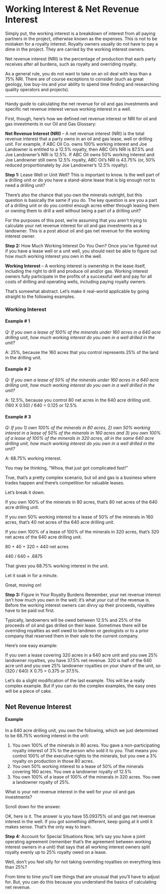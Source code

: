 # Working Interest & Net Revenue Interest

Simply put, the working interest is a breakdown of interest from all paying partners in the project, otherwise known as the expenses. This is not to be mistaken for a royalty interest. Royalty owners usually do not have to pay a dime in the project. They are carried by the working interest owners.


Net revenue interest (NRI) is the percentage of production that each party receives after all burdens, such as royalty and overriding royalty.

As a general rule, you do not want to take on an oil deal with less than a 75% NRI. There are of course exceptions to consider (such as great geology, low buy-ins and your ability to spend time finding and researching quality operators and projects).

---

Handy guide to calculating the net revenue for oil and gas investments and specific net revenue interest versus working interest in a well. 


First, though, here’s how we defined net revenue interest or NRI for oil and gas investments in our Oil and Gas Glossary:

**Net Revenue Interest (NRI)** – A net revenue interest (NRI) is the total revenue interest that a party owns in an oil and gas lease, well or drilling unit. For example, if ABC Oil Co. owns 100% working interest and Joe Landowner is entitled to a 12.5% royalty, then ABC Oil’s NRI is 87.5% and Joe Landowner’s NRI is 12.5%. If ABC Oil owns 50% working interest and Joe Landowner still owns 12.5% royalty, ABC Oil’s NRI is 43.75% (or, 50% reduced proportionately by Joe Landowner’s 12.5% royalty).

**Step 1:** Lease Well or Unit Well?
This is important to know. Is the well part of a drilling unit or do you have a stand-alone lease that is big enough not to need a drilling unit?

There’s also the chance that you own the minerals outright, but this question is basically the same if you do. The key question is are you a part of a drilling unit or do you control enough acres either through leasing them or owning them to drill a well without being a part of a drilling unit?

For the purposes of this post, we’re assuming that you aren’t trying to calculate your net revenue interest for oil and gas investments as a landowner. This is a post about oil and gas net revenue for the working interest owner.

**Step 2:** How Much Working Interest Do You Own?
Once you’ve figured out if you have a lease well or a unit well, you should next be able to figure out how much working interest you own in the well.

**Working Interest** – A working interest is ownership in the lease itself, including the right to drill and produce oil and/or gas. Working interest owners fully participate in the profits of a successful well and pay for all costs of drilling and operating wells, including paying royalty owners.

That’s somewhat abstract. Let’s make it real-world applicable by going straight to the following examples.

### Working Interest 
#### Example # 1
_Q: If you own a lease of 100% of the minerals under 160 acres in a 640 acre drilling unit, how much working interest do you own in a well drilled in the unit?_

A: 25%, because the 160 acres that you control represents 25% of the land in the drilling unit.

#### Example # 2
_Q: If you own a lease of 50% of the minerals under 160 acres in a 640 acre drilling unit, how much working interest do you own in a well drilled in the unit?_

A: 12.5%, because you control 80 net acres in the 640 acre drilling unit. (160 X 0.50) / 640 = 0.125 or 12.5%

#### Example # 3
_Q: If you 1) own 100% of the minerals in 80 acres, 2) own 50% working interest in a lease of 50% of the minerals in 160 acres and 3) you own 100% of a lease of 100% of the minerals in 320 acres, all in the same 640 acre drilling unit, how much working interest do you own in a well drilled in the unit?_

A: 68.75% working interest.

You may be thinking, “Whoa, that just got complicated fast!”

True, that’s a pretty complex scenario, but oil and gas is a business where trades happen and there’s competition for valuable leases.

Let’s break it down.

If you own 100% of the minerals in 80 acres, that’s 80 net acres of the 640 acre drilling unit.

If you own 50% working interest to a lease of 50% of the minerals in 160 acres, that’s 40 net acres of the 640 acre drilling unit.

If you own 100% of a lease of 100% of the minerals in 320 acres, that’s 320 net acres of the 640 acre drilling unit.

80 + 40 + 320 = 440 net acres

440 / 640 = .6875

That gives you 68.75% working interest in the unit.

Let it soak in for a minute.

Great, moving on!

**Step 3:** Figure in Your Royalty Burdens
Remember, your net revenue interest isn’t how much you own in the well; it’s what your cut of the revenue is. Before the working interest owners can divvy up their proceeds, royalties have to be paid out first.

Typically, landowners will be owed between 12.5% and 25% of the proceeds of oil and gas drilled on their lease. Sometimes there will be overriding royalties as well owed to landmen or geologists or to a prior company that reserved them in their sale to the current company.

Here’s one easy example:

If you own a lease covering 320 acres in a 640 acre unit and you owe 25% landowner royalties, you have 37.5% net revenue. 320 is half of the 640 acre unit and you owe 25% landowner royalties on your share of the unit, so (320 / 640) X 0.75 = 0.375 or 37.5%.

Let’s do a slight modification of the last example. This will be a really complex example. But if you can do the complex examples, the easy ones will be a piece of cake.

## Net Revenue Interest
#### Example
In a 640 acre drilling unit, you own the following, which we just determined to be 68.75% working interest in the unit:
1. You own 100% of the minerals in 80 acres. You gave a non-participating royalty interest of 3% to the person who sold it to you. That means you control 100% of the executive rights to the minerals, but you owe a 3% royalty on production in those 80 acres. 
2. You own 50% working interest to a lease of 50% of the minerals covering 160 acres. You owe a landowner royalty of 12.5% 
3. You own 100% of a lease of 100% of the minerals in 320 acres. You owe a landowner royalty of 25%. 

What is your net revenue interest in the well for your oil and gas investments?

Scroll down for the answer.

OK, here is it. The answer is you have 55.09375% oil and gas net revenue interest in the well. If you got something different, keep going at it until it makes sense. That’s the only way to learn.

**Step 4:** Account for Special Situations
Now, let’s say you have a joint operating agreement (remember that’s the agreement between working interest owners in a unit) that says that all working interest owners split royalty evenly up to 25% royalty owed on a lease.

Well, don’t you feel silly for not taking overriding royalties on everything less than 25%?

From time to time you’ll see things that are unusual that you’ll have to adjust for. But, you can do this because you understand the basics of calculating net revenue.

